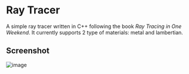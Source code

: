 # Ray Tracer

A simple ray tracer written in C++ following the book *Ray Tracing in One Weekend*.
It currently supports 2 type of materials: metal and lambertian.

## Screenshot
![image](https://github.com/cici30725/Ray_Tracer/assets/45911542/37e50ac8-4bee-4a8e-90d3-547f8983e34b)

